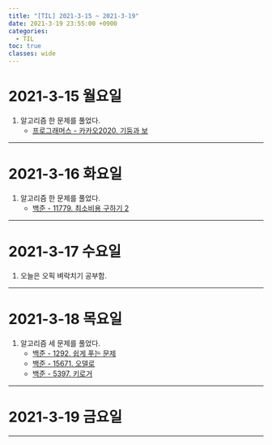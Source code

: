 ```yaml
---
title: "[TIL] 2021-3-15 ~ 2021-3-19"
date: 2021-3-19 23:55:00 +0900
categories:
  - TIL
toc: true
classes: wide
---
```


# 2021-3-15 월요일

1. 알고리즘 한 문제를 풀었다.
    - [프로그래머스 - 카카오2020. 기둥과 보](http://ddb8036631.github.io/programmers/프로그래머스_카카오2020_기둥과-보)

---

# 2021-3-16 화요일

1. 알고리즘 한 문제를 풀었다.
    - [백준 - 11779. 최소비용 구하기 2](http://ddb8036631.github.io/boj/백준_11779_최소비용-구하기-2)

---

# 2021-3-17 수요일

1. 오늘은 오픽 벼락치기 공부함.

---

# 2021-3-18 목요일

1. 알고리즘 세 문제를 풀었다.
    - [백준 - 1292. 쉽게 푸는 문제](http://ddb8036631.github.io/boj/백준_1292_쉽게-푸는-문제)
    - [백준 - 15671. 오델로](http://ddb8036631.github.io/boj/백준_15671_오델로)
    - [백준 - 5397. 키로거](http://ddb8036631.github.io/boj/백준_5397_키로거)

---

# 2021-3-19 금요일

---